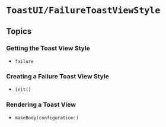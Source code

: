 # ``ToastUI/FailureToastViewStyle``

## Topics

### Getting the Toast View Style

- ``failure``

### Creating a Failure Toast View Style

- ``init()``

### Rendering a Toast View

- ``makeBody(configuration:)``
